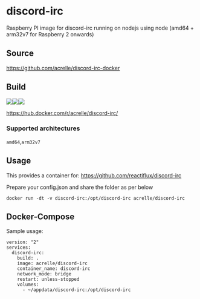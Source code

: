 # discord-irc
Raspberry PI image for discord-irc running on nodejs using node (amd64 + arm32v7 for Raspberry 2 onwards)

## Source
https://github.com/acrelle/discord-irc-docker

## Build

[![](https://images.microbadger.com/badges/version/acrelle/discord-irc.svg)](https://microbadger.com/images/acrelle/discord-irc "Get your own version badge on microbadger.com")[![](https://images.microbadger.com/badges/image/acrelle/discord-irc.svg)](https://microbadger.com/images/acrelle/discord-irc "Get your own image badge on microbadger.com")![](https://travis-ci.com/acrelle/discord-irc-docker.svg?branch=master)

https://hub.docker.com/r/acrelle/discord-irc/

### Supported architectures

`amd64`,`arm32v7`

## Usage
This provides a container for: https://github.com/reactiflux/discord-irc

Prepare your config.json and share the folder as per below

```
docker run -dt -v discord-irc:/opt/discord-irc acrelle/discord-irc
```

## Docker-Compose

Sample usage:

~~~
version: "2"
services:
  discord-irc:
    build: .
    image: acrelle/discord-irc
    container_name: discord-irc
    network_mode: bridge
    restart: unless-stopped
    volumes:
      - ~/appdata/discord-irc:/opt/discord-irc
~~~
